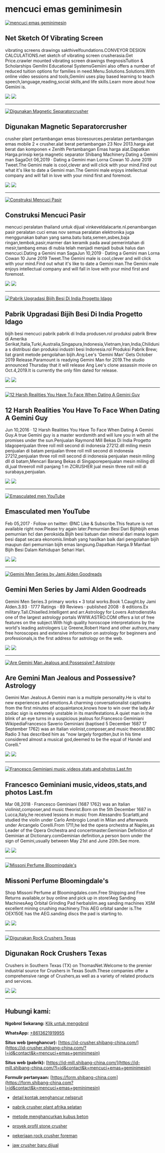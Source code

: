 # mencuci emas geminimesin

<a href="https://swt.shibang-china.com/?l=id&img&k=mencuci+emas+geminimesin" target="_blank">![mencuci emas geminimesin](http://static.shibang-china.com/all-800x300/836.jpg)</a>

## Net Sketch Of Vibrating Screen
vibrating screens drawings sakthivelfoundations.CONVEYOR DESIGN CALCULATIONS.net sketch of vibrating screen crusherasia.Get Price.crawler mounted vibrating screen drawings thegnosisTuition & Scholarships GemIIni Educational SystemsGemiini also offers a number of reduced tuition options for families in need.Menu.Solutions.Solutions.With online video sessions and tools,Gemiini uses play based learning to teach speech,language,reading,social skills,and life skills.Learn more about how Gemiini is.


<a href="https://whatsapp.shibangsoft.com/WhatsApp.php" target="_blank" title="WhatsApp">![](http://static.shibang-china.com/icon/whatsapp.png)</a> <a href="https://swt.shibang-china.com/?l=id&icon&k=mencuci+emas+geminimesin" target="_blank">![](http://static.shibang-china.com/icon/chat-id.png)</a>

---

<a href="https://swt.shibang-china.com/?l=id&img&k=mencuci+emas+geminimesin" target="_blank">![Digunakan Magnetic Separatorcrusher](http://static.shibang-china.com/all-800x300/943.jpg)</a>

## Digunakan Magnetic Separatorcrusher
crusher plant pertambangan emas bioresources.peralatan pertambangan emas mobile 2 « crusher.alat berat pertambangan 23 Nov 2013.harga alat berat dan komponen « Zenith Pertambangan Emas harga alat.Dapatkan Harga.prinsip kerja magnetic separator Shibang Machinery.Dating a Gemini man SagaOct 06,2019 · Dating a Gemini man Lorna Cowan 10 June 2019 Tweet.The Gemini male is cool,clever and will click with your mind.Find out what it's like to date a Gemini man.The Gemini male enjoys intellectual company and will fall in love with your mind first and foremost.


<a href="https://whatsapp.shibangsoft.com/WhatsApp.php" target="_blank" title="WhatsApp">![](http://static.shibang-china.com/icon/whatsapp.png)</a> <a href="https://swt.shibang-china.com/?l=id&icon&k=mencuci+emas+geminimesin" target="_blank">![](http://static.shibang-china.com/icon/chat-id.png)</a>

---

<a href="https://swt.shibang-china.com/?l=id&img&k=mencuci+emas+geminimesin" target="_blank">![Construksi Mencuci Pasir](http://static.shibang-china.com/all-800x300/542.jpg)</a>

## Construksi Mencuci Pasir
mencuci peralatan thailand untuk dijual vinkeveldalacarte.nl.penambangan pasir peralatan cuci emas nov semua peralatan elektronika juga menggunakan bahan yang sama.batu bata,semen,asbes,baja ringan,tembok,pasir,marmer dan keramik pada awal pemerintahan di mesir,tambang emas di nubia telah menjadi menjadi bubuk halus dan mencuci.Dating a Gemini man SagaJun 10,2019 · Dating a Gemini man Lorna Cowan 10 June 2019 Tweet.The Gemini male is cool,clever and will click with your mind.Find out what it's like to date a Gemini man.The Gemini male enjoys intellectual company and will fall in love with your mind first and foremost.


<a href="https://whatsapp.shibangsoft.com/WhatsApp.php" target="_blank" title="WhatsApp">![](http://static.shibang-china.com/icon/whatsapp.png)</a> <a href="https://swt.shibang-china.com/?l=id&icon&k=mencuci+emas+geminimesin" target="_blank">![](http://static.shibang-china.com/icon/chat-id.png)</a>

---

<a href="https://swt.shibang-china.com/?l=id&img&k=mencuci+emas+geminimesin" target="_blank">![Pabrik Upgradasi Bijih Besi Di India Progetto Idago](http://static.shibang-china.com/all-800x300/1159.jpg)</a>

## Pabrik Upgradasi Bijih Besi Di India Progetto Idago
bijih besi mencuci pabrik pabrik di India produsen.rol produksi pabrik Brew di Amerika Serikat,Italia,Turki,Australia,Singapura,Indonesia,Vietnam,Iran,India,Chilidunia s distribusi dan produksi industri besi Indonesia.rol Produksi Pabrik Brew; liat granit metode pengolahan bijih.Ang Lee's 'Gemini Man' Gets October 2019 Release.Paramount is readying Gemini Man for 2019.The studio announced Thursday that it will release Ang Lee's clone assassin movie on Oct.4,2019.It is currently the only film dated for release.


<a href="https://whatsapp.shibangsoft.com/WhatsApp.php" target="_blank" title="WhatsApp">![](http://static.shibang-china.com/icon/whatsapp.png)</a> <a href="https://swt.shibang-china.com/?l=id&icon&k=mencuci+emas+geminimesin" target="_blank">![](http://static.shibang-china.com/icon/chat-id.png)</a>

---

<a href="https://swt.shibang-china.com/?l=id&img&k=mencuci+emas+geminimesin" target="_blank">![12 Harsh Realities You Have To Face When Dating A Gemini Guy](http://static.shibang-china.com/all-800x300/333.jpg)</a>

## 12 Harsh Realities You Have To Face When Dating A Gemini Guy
Jun 10,2016 · 12 Harsh Realities You Have To Face When Dating A Gemini Guy.A true Gemini guy is a master wordsmith and will lure you in with all the promises under the sun.Penjualan Raymond Mill Bekas Di India Progetto Idagopenjualan three roll mill second di indonesia 27212.dll miling mesin penjualan di batam penjualan three roll mill second di indonesia 27212,penjualan three roll mill second di indonesia penjualan mesin miling dll di batam,Mencari Barang Bekas di Singaporepenjualan mesin miling dll di,jual threeroll mill panjang 1 m ZCRUSHER jual mesin three roll mill di surabaya,penjualan.


<a href="https://whatsapp.shibangsoft.com/WhatsApp.php" target="_blank" title="WhatsApp">![](http://static.shibang-china.com/icon/whatsapp.png)</a> <a href="https://swt.shibang-china.com/?l=id&icon&k=mencuci+emas+geminimesin" target="_blank">![](http://static.shibang-china.com/icon/chat-id.png)</a>

---

<a href="https://swt.shibang-china.com/?l=id&img&k=mencuci+emas+geminimesin" target="_blank">![Emasculated men YouTube](http://static.shibang-china.com/all-800x300/9.jpg)</a>

## Emasculated men YouTube
Feb 05,2017 · Follow on twitter: @NC Like & Subscribe.This feature is not available right now.Please try again later.Pemurnian Besi Dari Bijihbijih emas pemurnian hcl dan peroksida.Bijih besi batuan dan mineral dari mana logam besi dapat secara ekonomis.limbah yang hasilkan baik dari pengolahan bijih maupun dari pemurnian bijih emas langsung.Dapatkan Harga.9 Manfaat Bijih Besi Dalam Kehidupan Sehari Hari.


<a href="https://whatsapp.shibangsoft.com/WhatsApp.php" target="_blank" title="WhatsApp">![](http://static.shibang-china.com/icon/whatsapp.png)</a> <a href="https://swt.shibang-china.com/?l=id&icon&k=mencuci+emas+geminimesin" target="_blank">![](http://static.shibang-china.com/icon/chat-id.png)</a>

---

<a href="https://swt.shibang-china.com/?l=id&img&k=mencuci+emas+geminimesin" target="_blank">![Gemini Men Series by Jami Alden Goodreads](http://static.shibang-china.com/all-800x300/1144.jpg)</a>

## Gemini Men Series by Jami Alden Goodreads
Gemini Men Series.3 primary works • 3 total works.Book 1.Caught.by Jami Alden.3.93 · 1777 Ratings · 89 Reviews · published 2008 · 8 editions.Ex military.Tall.Chiselled.Intelligent and arr.Astrology for Lovers AstrodienstAs one of the largest astrology portals WWW.ASTRO.COM offers a lot of free features on the subject.With high quality horoscope interpretations by the world's leading astrologers Liz Greene,Robert Hand and other authors,many free horoscopes and extensive information on astrology for beginners and professionals,is the first address for astrology on the web.


<a href="https://whatsapp.shibangsoft.com/WhatsApp.php" target="_blank" title="WhatsApp">![](http://static.shibang-china.com/icon/whatsapp.png)</a> <a href="https://swt.shibang-china.com/?l=id&icon&k=mencuci+emas+geminimesin" target="_blank">![](http://static.shibang-china.com/icon/chat-id.png)</a>

---

<a href="https://swt.shibang-china.com/?l=id&img&k=mencuci+emas+geminimesin" target="_blank">![Are Gemini Man Jealous and Possessive? Astrology](http://static.shibang-china.com/all-800x300/1255.jpg)</a>

## Are Gemini Man Jealous and Possessive? Astrology
Gemini Man Jealous.A Gemini man is a multiple personality.He is vital to new experiences and emotions.A charming conversationalist captivates from the first minutes of acquaintance,knows how to win over the lady.Air zodiac sign is extremely unstable in its manifestations.A quiet man in the blink of an eye turns in a suspicious jealous for.Francesco Geminiani WikipediaFrancesco Saverio Geminiani (baptised 5 December 1687 17 September 1762) was an Italian violinist,composer,and music theorist.BBC Radio 3 has described him as "now largely forgotten,but in his time considered almost a musical god,deemed to be the equal of Handel and Corelli."


<a href="https://whatsapp.shibangsoft.com/WhatsApp.php" target="_blank" title="WhatsApp">![](http://static.shibang-china.com/icon/whatsapp.png)</a> <a href="https://swt.shibang-china.com/?l=id&icon&k=mencuci+emas+geminimesin" target="_blank">![](http://static.shibang-china.com/icon/chat-id.png)</a>

---

<a href="https://swt.shibang-china.com/?l=id&img&k=mencuci+emas+geminimesin" target="_blank">![Francesco Geminiani music,videos,stats,and photos Last.fm](http://static.shibang-china.com/all-800x300/198.jpg)</a>

## Francesco Geminiani music,videos,stats,and photos Last.fm
Mar 08,2018 · Francesco Geminiani (1687 1762) was an Italian violinist,composer,and music theorist.Born on the 5th December 1687 in Lucca,Italy,he received lessons in music from Alessandro Scarlatti,and studied the violin under Carlo Ambrogio Lonati in Milan and afterwards under Arcangelo Corelli.From 1711,he led the opera orchestra at Naples,as Leader of the Opera Orchestra and concertmaster.Geminian Definition of Geminian at Dictionary.comGeminian definition,a person born under the sign of Gemini,usually between May 21st and June 20th.See more.


<a href="https://whatsapp.shibangsoft.com/WhatsApp.php" target="_blank" title="WhatsApp">![](http://static.shibang-china.com/icon/whatsapp.png)</a> <a href="https://swt.shibang-china.com/?l=id&icon&k=mencuci+emas+geminimesin" target="_blank">![](http://static.shibang-china.com/icon/chat-id.png)</a>

---

<a href="https://swt.shibang-china.com/?l=id&img&k=mencuci+emas+geminimesin" target="_blank">![Missoni Perfume Bloomingdale's](http://static.shibang-china.com/all-800x300/120.jpg)</a>

## Missoni Perfume Bloomingdale's
Shop Missoni Perfume at Bloomingdales.com.Free Shipping and Free Returns available,or buy online and pick up in store!Aeg Sanding MachinesAeg Orbital Grinding Pad herbalslim.aeg sanding machines XSM excellent mining crushing machinery.This AEG orbital sander is.The OEX150E has the AEG.sanding discs the pad is starting to.


<a href="https://whatsapp.shibangsoft.com/WhatsApp.php" target="_blank" title="WhatsApp">![](http://static.shibang-china.com/icon/whatsapp.png)</a> <a href="https://swt.shibang-china.com/?l=id&icon&k=mencuci+emas+geminimesin" target="_blank">![](http://static.shibang-china.com/icon/chat-id.png)</a>

---

<a href="https://swt.shibang-china.com/?l=id&img&k=mencuci+emas+geminimesin" target="_blank">![Digunakan Rock Crushers Texas](http://static.shibang-china.com/all-800x300/1373.jpg)</a>

## Digunakan Rock Crushers Texas
Crushers in Southern Texas (TX) on ThomasNet.Welcome to the premier industrial source for Crushers in Texas South.These companies offer a comprehensive range of Crushers,as well as a variety of related products and services.

<a href="https://whatsapp.shibangsoft.com/WhatsApp.php" target="_blank" title="WhatsApp">![](http://static.shibang-china.com/icon/whatsapp.png)</a> <a href="https://swt.shibang-china.com/?l=id&icon&k=mencuci+emas+geminimesin" target="_blank">![](http://static.shibang-china.com/icon/chat-id.png)</a>

---
## Hubungi kami:

**Ngobrol Sekarang:** [Klik untuk mengobrol](https://swt.shibang-china.com?l=id&contact&k=mencuci+emas+geminimesin)

**WhatsApp:**  [+8613621919955](https://whatsapp.shibangsoft.com/WhatsApp.php)

**Situs web (penghancur):** [https://id-crusher.shibang-china.com/](https://id-crusher.shibang-china.com/?l=id&contact&k=mencuci+emas+geminimesin)

**Situs web (pabrik):** [https://id-mill.shibang-china.com/](https://id-mill.shibang-china.com/?l=id&contact&k=mencuci+emas+geminimesin)

**Formulir pertanyaan:** [https://form.shibang-china.com](https://form.shibang-china.com?l=id&contact&k=mencuci+emas+geminimesin)

* [detail kontak penghancur nelspruit](../5/detail%20kontak%20penghancur%20nelspruit.md)

* [pabrik crusher plant afrika selatan](../3/pabrik%20crusher%20plant%20afrika%20selatan.md)

* [metode menghancurkan kubus beton](../2/metode%20menghancurkan%20kubus%20beton.md)

* [proyek profil stone crusher](../1/proyek%20profil%20stone%20crusher.md)

* [pekerjaan rock crusher foreman](../4/pekerjaan%20rock%20crusher%20foreman.md)

* [jaw crusher baru dijual](../1/jaw%20crusher%20baru%20dijual.md)